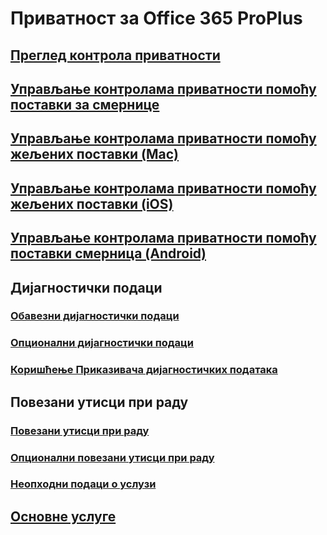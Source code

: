 # Приватност за Office 365 ProPlus
## [Преглед контрола приватности](overview-privacy-controls.md)
## [Управљање контролама приватности помоћу поставки за смернице](manage-privacy-controls.md)
## [Управљање контролама приватности помоћу жељених поставки (Mac)](mac-privacy-preferences.md)
## [Управљање контролама приватности помоћу жељених поставки (iOS)](ios-privacy-preferences.md)
## [Управљање контролама приватности помоћу поставки смерница (Android)](android-privacy-controls.md)

## Дијагностички подаци
### [Обавезни дијагностички подаци](required-diagnostic-data.md)
### [Опционални дијагностички подаци](optional-diagnostic-data.md)
### [Коришћење Приказивача дијагностичких података](https://support.office.com/article/cf761ce9-d805-4c60-a339-4e07f3182855)

## Повезани утисци при раду
### [Повезани утисци при раду](connected-experiences.md)
### [Опционални повезани утисци при раду](optional-connected-experiences.md)
### [Неопходни подаци о услузи](required-service-data.md)

## [Основне услуге](essential-services.md)